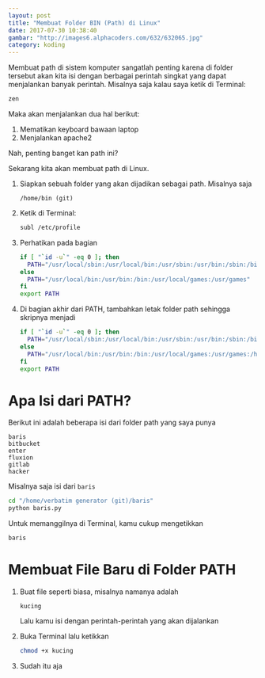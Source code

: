 ```yaml
---
layout: post
title: "Membuat Folder BIN (Path) di Linux"
date: 2017-07-30 10:38:40
gambar: "http://images6.alphacoders.com/632/632065.jpg"
category: koding
---
```


Membuat path di sistem komputer sangatlah penting karena di folder tersebut akan kita isi dengan berbagai perintah singkat yang dapat menjalankan banyak perintah. Misalnya saja kalau saya ketik di Terminal:

```bash
zen
```

Maka akan menjalankan dua hal berikut:

1. Mematikan keyboard bawaan laptop
2. Menjalankan apache2

Nah, penting banget kan path ini?

Sekarang kita akan membuat path di Linux.

1. Siapkan sebuah folder yang akan dijadikan sebagai path. Misalnya saja

    ```
    /home/bin (git)
    ```

2. Ketik di Terminal:

    ```bash
    subl /etc/profile
    ```

3. Perhatikan pada bagian

    ```bash
    if [ "`id -u`" -eq 0 ]; then
      PATH="/usr/local/sbin:/usr/local/bin:/usr/sbin:/usr/bin:/sbin:/bin"
    else
      PATH="/usr/local/bin:/usr/bin:/bin:/usr/local/games:/usr/games"
    fi
    export PATH
    ```

4. Di bagian akhir dari PATH, tambahkan letak folder path sehingga skripnya menjadi

    ```bash
    if [ "`id -u`" -eq 0 ]; then
      PATH="/usr/local/sbin:/usr/local/bin:/usr/sbin:/usr/bin:/sbin:/bin:/home/bin (git)"
    else
      PATH="/usr/local/bin:/usr/bin:/bin:/usr/local/games:/usr/games:/home/bin (git)"
    fi
    export PATH
    ```

# Apa Isi dari PATH?

Berikut ini adalah beberapa isi dari folder path yang saya punya

```
baris
bitbucket
enter
fluxion
gitlab
hacker
```

Misalnya saja isi dari `baris`

```bash
cd "/home/verbatim generator (git)/baris"
python baris.py
```

Untuk memanggilnya di Terminal, kamu cukup mengetikkan

```bash
baris
```

# Membuat File Baru di Folder PATH

1. Buat file seperti biasa, misalnya namanya adalah

    ```
    kucing
    ```

    Lalu kamu isi dengan perintah-perintah yang akan dijalankan

2. Buka Terminal lalu ketikkan

    ```bash
    chmod +x kucing
    ```

3. Sudah itu aja
